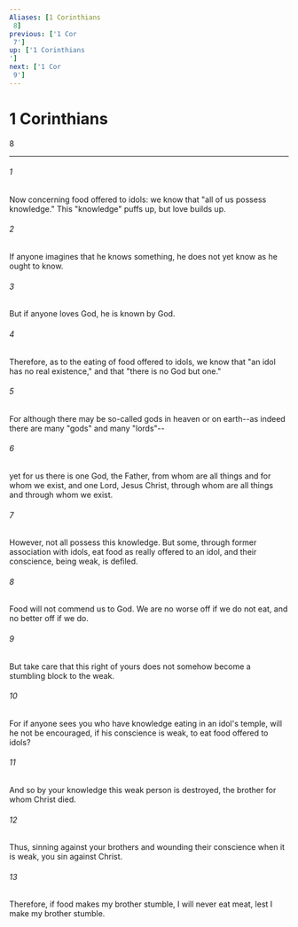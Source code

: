 ```yaml
---
Aliases: [1 Corinthians 8]
previous: ['1 Cor 7']
up: ['1 Corinthians']
next: ['1 Cor 9']
---
```

# 1 Corinthians 8

***
 

###### 1 
Now concerning food offered to idols: we know that "all of us possess knowledge." This "knowledge" puffs up, but love builds up.  

###### 2 
If anyone imagines that he knows something, he does not yet know as he ought to know.  

###### 3 
But if anyone loves God, he is known by God.  

###### 4 
Therefore, as to the eating of food offered to idols, we know that "an idol has no real existence," and that "there is no God but one."  

###### 5 
For although there may be so-called gods in heaven or on earth--as indeed there are many "gods" and many "lords"--  

###### 6 
yet for us there is one God, the Father, from whom are all things and for whom we exist, and one Lord, Jesus Christ, through whom are all things and through whom we exist.  

###### 7 
However, not all possess this knowledge. But some, through former association with idols, eat food as really offered to an idol, and their conscience, being weak, is defiled.  

###### 8 
Food will not commend us to God. We are no worse off if we do not eat, and no better off if we do.  

###### 9 
But take care that this right of yours does not somehow become a stumbling block to the weak.  

###### 10 
For if anyone sees you who have knowledge eating in an idol's temple, will he not be encouraged, if his conscience is weak, to eat food offered to idols?  

###### 11 
And so by your knowledge this weak person is destroyed, the brother for whom Christ died.  

###### 12 
Thus, sinning against your brothers and wounding their conscience when it is weak, you sin against Christ.  

###### 13 
Therefore, if food makes my brother stumble, I will never eat meat, lest I make my brother stumble.
